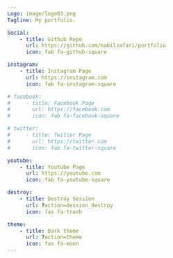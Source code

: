 ```yaml
---
Logo: image/logo03.png
Tagline: My portfolio.

Social:
    - title: Github Repo
      url: https://github.com/nabilzafari/portfolio
      icon: fab fa-github-square

instagram:
    - title: Instagram Page
      url: https://instagram.com
      icon: fab fa-instagram-square

# facebook:
#     - title: Facebook Page
#       url: https://facebook.com
#       icon: fab fa-facebook-square

# twitter:
#     - title: Twitter Page
#       url: https://twitter.com
#       icon: fab fa-twitter-square

youtube:
    - title: Youtube Page
      url: https://youtube.com
      icon: fab fa-youtube-square

destroy:
    - title: Destroy Session
      url: ?action=dession_destroy
      icon: fas fa-trash

theme:
    - title: Dark theme
      url: ?action=theme
      icon: fas fa-moon
---
```

